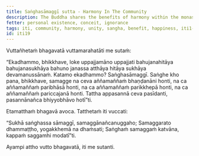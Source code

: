 ```yaml
---
title: Saṅghasāmaggī sutta - Harmony In The Community
description: The Buddha shares the benefits of harmony within the monastic community.
fetter: personal existence, conceit, ignorance
tags: iti, community, harmony, unity, sangha, benefit, happiness, iti1-27
id: iti19
---
```


Vuttañhetaṁ bhagavatā vuttamarahatāti me sutaṁ:

“Ekadhammo, bhikkhave, loke uppajjamāno uppajjati bahujanahitāya bahujanasukhāya bahuno janassa atthāya hitāya sukhāya devamanussānaṁ. Katamo ekadhammo? Saṅghasāmaggī. Saṅghe kho pana, bhikkhave, samagge na ceva aññamaññaṁ bhaṇḍanāni honti, na ca aññamaññaṁ paribhāsā honti, na ca aññamaññaṁ parikkhepā honti, na ca aññamaññaṁ pariccajanā honti. Tattha appasannā ceva pasīdanti, pasannānañca bhiyyobhāvo hotī”ti.

Etamatthaṁ bhagavā avoca. Tatthetaṁ iti vuccati:

“Sukhā saṅghassa sāmaggī,
samaggānañcanuggaho;
Samaggarato dhammaṭṭho,
yogakkhemā na dhaṁsati;
Saṅghaṁ samaggaṁ katvāna,
kappaṁ saggamhi modatī”ti.

Ayampi attho vutto bhagavatā, iti me sutanti.
